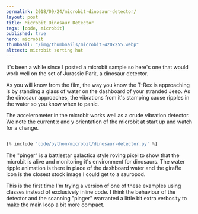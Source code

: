 ```yaml
---
permalink: 2018/09/24/microbit-dinosaur-detector/
layout: post
title: Microbit Dinosaur Detector
tags: [code, microbit]
published: true
hero: microbit
thumbnail: "/img/thumbnails/microbit-420x255.webp"
alttext: microbit sorting hat
---
```


It's been a while since I posted a microbit sample so here's one that would work well on the set of Jurassic Park, a dinosaur detector.

As you will know from the film, the way you know the T-Rex is approaching is by standing a glass of water on the dashboard of your
stranded Jeep. As the dinosaur approaches, the vibrations from it's stamping cause ripples in the water so you know when to panic.

The accelerometer in the microbit works well as a crude vibration detector. We note the current x and y orientation of the microbit at
start up and watch for a change.

```python

{% include 'code/python/microbit/dinosaur-detector.py' %}

```

The "pinger" is a battlestar galactica style roving pixel to show that the microbit is alive and monitoring
it's environment for dinosaurs. The water ripple animation is there in place of the dashboard water and the giraffe icon is the closest
stock image I could get to a sauropod.

This is the first time I'm trying a version of one of these examples using classes instead of exclusively inline code. I think the
behaviour of the detector and the scanning "pinger" warranted a little bit extra verbosity to make the main loop a bit more compact.

